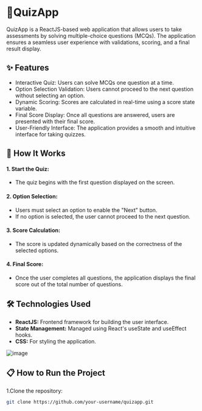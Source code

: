 





# 🎯QuizApp
QuizApp is a ReactJS-based web application that allows users to take assessments by solving multiple-choice questions (MCQs). The application ensures a seamless user experience with validations, scoring, and a final result display.

## ✨ Features
- Interactive Quiz: Users can solve MCQs one question at a time.
- Option Selection Validation: Users cannot proceed to the next question without selecting an option.
- Dynamic Scoring: Scores are calculated in real-time using a score state variable.
- Final Score Display: Once all questions are answered, users are presented with their final score.
- User-Friendly Interface: The application provides a smooth and intuitive interface for taking quizzes.
 ## 🚀 How It Works
 #### 1. Start the Quiz:

  - The quiz begins with the first question displayed on the screen.
  #### 2. Option Selection:

  - Users must select an option to enable the "Next" button.
  - If no option is selected, the user cannot proceed to the next question.
  #### 3. Score Calculation:

  - The score is updated dynamically based on the correctness of the selected options.
  #### 4. Final Score:

  - Once the user completes all questions, the application displays the final score out of the total number of questions.
## 🛠️ Technologies Used
-  **ReactJS:** Frontend framework for building the user interface.
- **State Management:** Managed using React's useState and useEffect hooks.
- **CSS:** For styling the application.

![image](https://github.com/user-attachments/assets/7c24e0cb-c74f-4f42-ae27-8f70fda5519f)

## 📋 How to Run the Project
1.Clone the repository:
```bash
git clone https://github.com/your-username/quizapp.git

